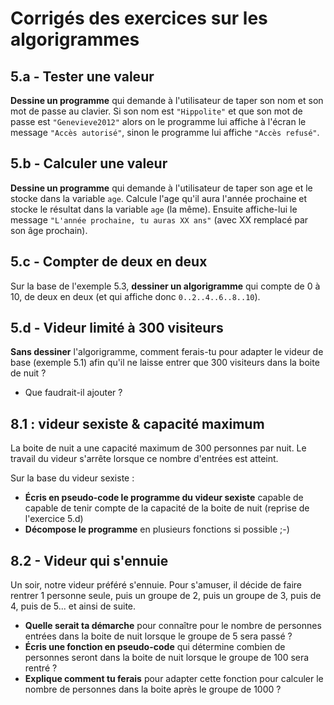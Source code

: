 
# Corrigés des exercices sur les algorigrammes 

## 5.a - Tester une valeur

__Dessine un programme__ qui demande à l'utilisateur de taper son nom et son mot de passe au clavier.
Si son nom est ``"Hippolite"`` et que son mot de passe est ``"Genevieve2012"`` alors on le programme lui affiche à l'écran le message ``"Accès autorisé"``, sinon le programme lui affiche ``"Accès refusé"``.


## 5.b - Calculer une valeur

__Dessine un programme__ qui demande à l'utilisateur de taper son age et le stocke dans la variable ``age``.
Calcule l'age qu'il aura l'année prochaine et stocke le résultat dans la variable ``age`` (la même). Ensuite affiche-lui le message ``"L'année prochaine, tu auras XX ans"`` (avec XX remplacé par son âge prochain).


## 5.c - Compter de deux en deux

Sur la base de l'exemple 5.3, __dessiner un algorigramme__ qui compte de 0 à 10, de deux en deux (et qui affiche donc ``0..2..4..6..8..10``).


## 5.d - Videur limité à 300 visiteurs

__Sans dessiner__ l'algorigramme, comment ferais-tu pour adapter le videur de base (exemple 5.1) afin qu'il ne laisse entrer que 300 visiteurs dans la boite de nuit ?

* Que faudrait-il ajouter ?


## 8.1 : videur sexiste & capacité maximum

La boite de nuit a une capacité maximum de 300
personnes par nuit. Le travail du videur
s'arrête lorsque ce nombre d'entrées est
atteint.

Sur la base du videur sexiste   :

* __Écris en pseudo-code le programme du videur sexiste__ capable de capable de tenir compte de la capacité de la boite de nuit (reprise de l'exercice  5.d)
* __Décompose le programme__ en plusieurs fonctions si possible ;-)


## 8.2 - Videur qui s'ennuie

Un soir, notre videur préféré s'ennuie. Pour s'amuser, il décide de faire rentrer 1 personne seule, puis un groupe de 2, puis un groupe de 3, puis de 4, puis de 5... et ainsi de suite.

* __Quelle serait ta démarche__ pour connaître pour le nombre de personnes entrées dans la boite de nuit lorsque le groupe de 5 sera passé ?
* __Écris une fonction en pseudo-code__ qui détermine combien de personnes seront dans la boite de nuit lorsque le groupe de 100 sera rentré ?
* __Explique comment tu ferais__ pour adapter cette fonction pour calculer le nombre de personnes dans la boite après le groupe de 1000 ?

